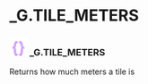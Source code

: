# _G.TILE_METERS

### <img src="../../.gitbook/assets/global.png" width="32" height="32" /> **_G**.TILE_METERS
Returns how much meters a tile is<br>
